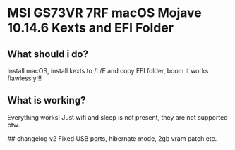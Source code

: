 # MSI GS73VR 7RF macOS Mojave 10.14.6 Kexts and EFI Folder
## What should i do?
Install macOS, install kexts to /L/E and copy EFI folder, boom it works flawlessly!!!

## What is working?
Everything works! Just wifi and sleep is not present, they are not supported btw.

## changelog v2
Fixed USB ports, hibernate mode, 2gb vram patch etc.